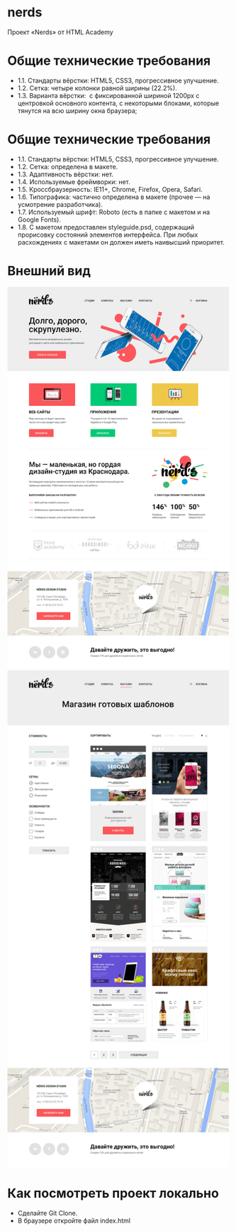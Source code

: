 # nerds
Проект «Nerds» от HTML Academy

# Общие технические требования
* 1.1. Стандарты вёрстки: HTML5, CSS3, прогрессивное улучшение. 
* 1.2. Сетка: четыре колонки равной ширины (22.2%). 
* 1.3. Варианта вёрстки: 
       с фиксированной шириной 1200px с центровкой основного контента, с некоторыми блоками, которые тянутся на всю ширину окна браузера; 
    
# Общие технические требования
* 1.1. Стандарты вёрстки: HTML5, CSS3, прогрессивное улучшение. 
* 1.2. Сетка: определена в макете. 
* 1.3. Адаптивность вёрстки: нет. 
* 1.4. Используемые фреймворки: нет. 
* 1.5. Кроссбраузерность: IE11+, Chrome, Firefox, Opera, Safari. 
* 1.6. Типографика: частично определена в макете (прочее — на усмотрение разработчика). 
* 1.7. Используемый шрифт: Roboto (есть в папке с макетом и на Google Fonts). 
* 1.8. С макетом предоставлен styleguide.psd, содержащий прорисовку состояний элементов интерфейса. При любых расхождениях с макетами он должен иметь наивысший приоритет. 

# Внешний вид

 <img src="/preview/nerds-index.jpg" alt="drawing" width="500"/>
 <img src="/preview/nerds-catalog.jpg" alt="drawing" width="500"/> 


# Как посмотреть проект локально
*  Сделайте Git Clone. 
*  В браузере откройте файл index.html 
